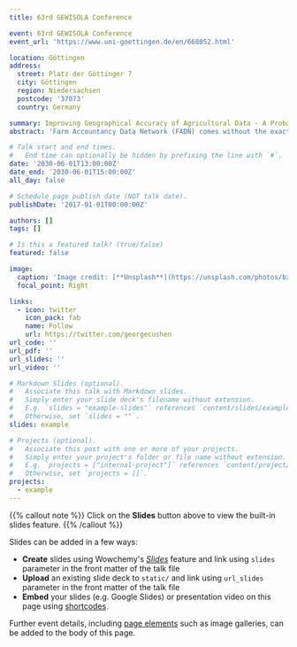 ```yaml
---
title: 63rd GEWISOLA Conference

event: 63rd GEWISOLA Conference
event_url: 'https://www.uni-goettingen.de/en/668052.html'

location: Göttingen
address:
  street: Platz der Göttinger 7
  city: Göttingen
  region: Niedersachsen
  postcode: '37073'
  country: Germany

summary: Improving Geographical Accuracy of Agricultural Data - A Probabilistic Spatial Downscaling Approach
abstract: 'Farm Accountancy Data Network (FADN) comes without the exact location. It is generally aggregated at NUTS-2 and without agro-climatic information. However, the assessment of weather-related farm production effects requires agro-climatic and spatial farm information. When analyzing effects of weather on agricultural outcomes with incorrect weather variables, we potentially introduce measurement errors in weather regressors [(Li and Ortiz-Bobea, 2022)](https://onlinelibrary.wiley.com/doi/full/10.1002/jaa2.21). Existing downscaling approaches not available at temporal and spatial requirements for 15-year time-series and EU-wide analysis [(Kempen et al., 2011)](https://www.sciencedirect.com/science/article/pii/S0167880910002033). Therefore, we develop an open-access framework to downscale FADN farm-level data from NUTS-2 to NUTS-3 utilizing a Bayesian Highest Posterior Density Concept.'

# Talk start and end times.
#   End time can optionally be hidden by prefixing the line with `#`.
date: '2030-06-01T13:00:00Z'
date_end: '2030-06-01T15:00:00Z'
all_day: false

# Schedule page publish date (NOT talk date).
publishDate: '2017-01-01T00:00:00Z'

authors: []
tags: []

# Is this a featured talk? (true/false)
featured: false

image:
  caption: 'Image credit: [**Unsplash**](https://unsplash.com/photos/bzdhc5b3Bxs)'
  focal_point: Right

links:
  - icon: twitter
    icon_pack: fab
    name: Follow
    url: https://twitter.com/georgecushen
url_code: ''
url_pdf: ''
url_slides: ''
url_video: ''

# Markdown Slides (optional).
#   Associate this talk with Markdown slides.
#   Simply enter your slide deck's filename without extension.
#   E.g. `slides = "example-slides"` references `content/slides/example-slides.md`.
#   Otherwise, set `slides = ""`.
slides: example

# Projects (optional).
#   Associate this post with one or more of your projects.
#   Simply enter your project's folder or file name without extension.
#   E.g. `projects = ["internal-project"]` references `content/project/deep-learning/index.md`.
#   Otherwise, set `projects = []`.
projects:
  - example
---
```


{{% callout note %}}
Click on the **Slides** button above to view the built-in slides feature.
{{% /callout %}}

Slides can be added in a few ways:

- **Create** slides using Wowchemy's [_Slides_](https://wowchemy.com/docs/managing-content/#create-slides) feature and link using `slides` parameter in the front matter of the talk file
- **Upload** an existing slide deck to `static/` and link using `url_slides` parameter in the front matter of the talk file
- **Embed** your slides (e.g. Google Slides) or presentation video on this page using [shortcodes](https://wowchemy.com/docs/writing-markdown-latex/).

Further event details, including [page elements](https://wowchemy.com/docs/writing-markdown-latex/) such as image galleries, can be added to the body of this page.
